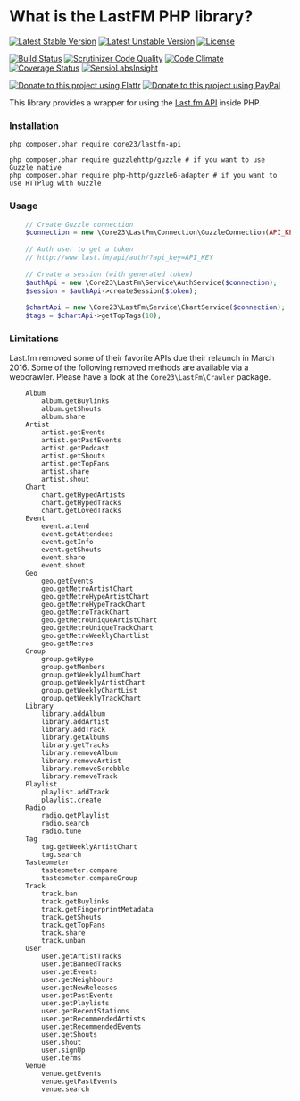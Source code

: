 What is the LastFM PHP library?
===============================
[![Latest Stable Version](https://poser.pugx.org/core23/lastfm-api/v/stable)](https://packagist.org/packages/core23/lastfm-api)
[![Latest Unstable Version](https://poser.pugx.org/core23/lastfm-api/v/unstable)](https://packagist.org/packages/core23/lastfm-api)
[![License](https://poser.pugx.org/core23/lastfm-api/license)](https://packagist.org/packages/core23/lastfm-api)

[![Build Status](https://travis-ci.org/core23/lastfm-php-api.svg)](http://travis-ci.org/core23/lastfm-php-api)
[![Scrutinizer Code Quality](https://scrutinizer-ci.com/g/core23/lastfm-php-api/badges/quality-score.png)](https://scrutinizer-ci.com/g/core23/lastfm-php-api/)
[![Code Climate](https://codeclimate.com/github/core23/lastfm-php-api/badges/gpa.svg)](https://codeclimate.com/github/core23/lastfm-php-api)
[![Coverage Status](https://coveralls.io/repos/core23/lastfm-php-api/badge.svg)](https://coveralls.io/r/core23/lastfm-php-api)
[![SensioLabsInsight](https://insight.sensiolabs.com/projects/582dff80-204e-4edb-a719-58cede02a0c5/mini.png)](https://insight.sensiolabs.com/projects/582dff80-204e-4edb-a719-58cede02a0c5)

[![Donate to this project using Flattr](https://img.shields.io/badge/flattr-donate-yellow.svg)](https://flattr.com/profile/core23)
[![Donate to this project using PayPal](https://img.shields.io/badge/paypal-donate-yellow.svg)](https://paypal.me/gripp)

This library provides a wrapper for using the [Last.fm API] inside PHP.

### Installation

```
php composer.phar require core23/lastfm-api

php composer.phar require guzzlehttp/guzzle # if you want to use Guzzle native
php composer.phar require php-http/guzzle6-adapter # if you want to use HTTPlug with Guzzle
```

### Usage
```php
    // Create Guzzle connection
    $connection = new \Core23\LastFm\Connection\GuzzleConnection(API_KEY, SHARED_SECRET);
    
    // Auth user to get a token
    // http://www.last.fm/api/auth/?api_key=API_KEY
    
    // Create a session (with generated token)
    $authApi = new \Core23\LastFm\Service\AuthService($connection);
    $session = $authApi->createSession($token);
    
    $chartApi = new \Core23\LastFm\Service\ChartService($connection);
    $tags = $chartApi->getTopTags(10);
```

### Limitations

Last.fm removed some of their favorite APIs due their relaunch in March 2016. Some of the following removed methods are available via a webcrawler. Please have a look at the `Core23\LastFm\Crawler` package.

```
    Album
        album.getBuylinks
        album.getShouts
        album.share
    Artist
        artist.getEvents
        artist.getPastEvents
        artist.getPodcast
        artist.getShouts
        artist.getTopFans
        artist.share
        artist.shout
    Chart
        chart.getHypedArtists
        chart.getHypedTracks
        chart.getLovedTracks
    Event
        event.attend
        event.getAttendees
        event.getInfo
        event.getShouts
        event.share
        event.shout
    Geo
        geo.getEvents
        geo.getMetroArtistChart
        geo.getMetroHypeArtistChart
        geo.getMetroHypeTrackChart
        geo.getMetroTrackChart
        geo.getMetroUniqueArtistChart
        geo.getMetroUniqueTrackChart
        geo.getMetroWeeklyChartlist
        geo.getMetros
    Group
        group.getHype
        group.getMembers
        group.getWeeklyAlbumChart
        group.getWeeklyArtistChart
        group.getWeeklyChartList
        group.getWeeklyTrackChart
    Library
        library.addAlbum
        library.addArtist
        library.addTrack
        library.getAlbums
        library.getTracks
        library.removeAlbum
        library.removeArtist
        library.removeScrobble
        library.removeTrack
    Playlist
        playlist.addTrack
        playlist.create
    Radio
        radio.getPlaylist
        radio.search
        radio.tune
    Tag
        tag.getWeeklyArtistChart
        tag.search
    Tasteometer
        tasteometer.compare
        tasteometer.compareGroup
    Track
        track.ban
        track.getBuylinks
        track.getFingerprintMetadata
        track.getShouts
        track.getTopFans
        track.share
        track.unban
    User
        user.getArtistTracks
        user.getBannedTracks
        user.getEvents
        user.getNeighbours
        user.getNewReleases
        user.getPastEvents
        user.getPlaylists
        user.getRecentStations
        user.getRecommendedArtists
        user.getRecommendedEvents
        user.getShouts
        user.shout
        user.signUp
        user.terms
    Venue
        venue.getEvents
        venue.getPastEvents
        venue.search

```

[Last.fm API]: http://www.last.fm/api
